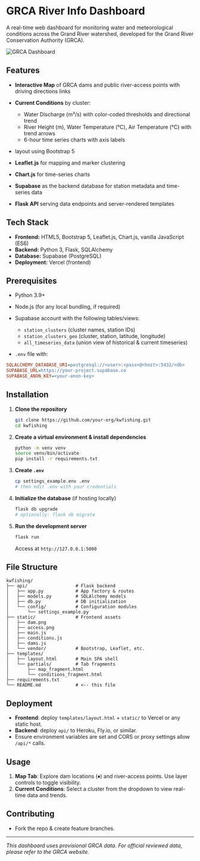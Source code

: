 # GRCA River Info Dashboard

A real-time web dashboard for monitoring water and meteorological conditions across the Grand River watershed, developed for the Grand River Conservation Authority (GRCA).

![GRCA Dashboard](https://www.grcariverinfo.com)

## Features

* **Interactive Map** of GRCA dams and public river-access points with driving directions links
* **Current Conditions** by cluster:

  * Water Discharge (m³/s) with color-coded thresholds and directional trend
  * River Height (m), Water Temperature (°C), Air Temperature (°C) with trend arrows
  * 6-hour time series charts with axis labels
*  layout using Bootstrap 5
* **Leaflet.js** for mapping and marker clustering
* **Chart.js** for time-series charts
* **Supabase** as the backend database for station metadata and time-series data
* **Flask API** serving data endpoints and server-rendered templates

## Tech Stack

* **Frontend:** HTML5, Bootstrap 5, Leaflet.js, Chart.js, vanilla JavaScript (ES6)
* **Backend:** Python 3, Flask, SQLAlchemy
* **Database:** Supabase (PostgreSQL)
* **Deployment:** Vercel (frontend)

## Prerequisites

* Python 3.9+
* Node.js (for any local bundling, if required)
* Supabase account with the following tables/views:

  * `station_clusters` (cluster names, station IDs)
  * `station_clusters_geo` (cluster, station, latitude, longitude)
  * `all_timeseries_data` (union view of historical & current timeseries)
* `.env` file with:

```ini
SQLALCHEMY_DATABASE_URI=postgresql://<user>:<pass>@<host>:5432/<db>
SUPABASE_URL=https://your-project.supabase.co
SUPABASE_ANON_KEY=<your-anon-key>
```

## Installation

1. **Clone the repository**

   ```bash
   git clone https://github.com/your-org/kwfishing.git
   cd kwfishing
   ```

2. **Create a virtual environment & install dependencies**

   ```bash
   python -m venv venv
   source venv/bin/activate
   pip install -r requirements.txt
   ```

3. **Create `.env`**

   ```bash
   cp settings_example.env .env
   # then edit .env with your credentials
   ```

4. **Initialize the database** (if hosting locally)

   ```bash
   flask db upgrade
   # optionally: flask db migrate
   ```

5. **Run the development server**

   ```bash
   flask run
   ```

   Access at `http://127.0.0.1:5000`

## File Structure

```
kwfishing/
├── api/                  # Flask backend
│   ├── app.py            # App factory & routes
│   ├── models.py         # SQLAlchemy models
│   ├── db.py             # DB initialization
│   └── config/           # Configuration modules
│       └── settings_example.py
├── static/               # Frontend assets
│   ├── dam.png
│   ├── access.png
│   ├── main.js
│   ├── conditions.js
│   ├── dams.js
│   └── vendor/           # Bootstrap, Leaflet, etc.
├── templates/
│   ├── layout.html       # Main SPA shell
│   └── partials/         # Tab fragments
│       ├── map_fragment.html
│       └── conditions_fragment.html
├── requirements.txt
└── README.md             # <-- this file
```

## Deployment

* **Frontend**: deploy `templates/layout.html` + `static/` to Vercel or any static host.
* **Backend**: deploy `api/` to Heroku, Fly.io, or similar.
* Ensure environment variables are set and CORS or proxy settings allow `/api/*` calls.

## Usage

1. **Map Tab**: Explore dam locations (♦) and river-access points. Use layer controls to toggle visibility.
2. **Current Conditions**: Select a cluster from the dropdown to view real-time data and trends.

## Contributing

* Fork the repo & create feature branches.

---

*This dashboard uses provisional GRCA data. For official reviewed data, please refer to the GRCA website.*
